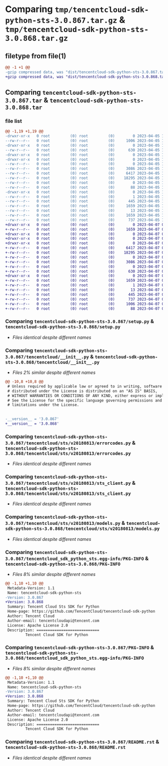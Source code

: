 # Comparing `tmp/tencentcloud-sdk-python-sts-3.0.867.tar.gz` & `tmp/tencentcloud-sdk-python-sts-3.0.868.tar.gz`

## filetype from file(1)

```diff
@@ -1 +1 @@
-gzip compressed data, was "dist/tencentcloud-sdk-python-sts-3.0.867.tar", last modified: Wed Apr  5 16:48:42 2023, max compression
+gzip compressed data, was "dist/tencentcloud-sdk-python-sts-3.0.868.tar", last modified: Fri Apr  7 00:55:42 2023, max compression
```

## Comparing `tencentcloud-sdk-python-sts-3.0.867.tar` & `tencentcloud-sdk-python-sts-3.0.868.tar`

### file list

```diff
@@ -1,19 +1,19 @@
-drwxr-xr-x   0 root         (0) root         (0)        0 2023-04-05 16:48:42.000000 tencentcloud-sdk-python-sts-3.0.867/
--rw-r--r--   0 root         (0) root         (0)     1006 2023-04-05 16:48:42.000000 tencentcloud-sdk-python-sts-3.0.867/setup.py
-drwxr-xr-x   0 root         (0) root         (0)        0 2023-04-05 16:48:42.000000 tencentcloud-sdk-python-sts-3.0.867/tencentcloud/
--rw-r--r--   0 root         (0) root         (0)      630 2023-04-05 16:48:42.000000 tencentcloud-sdk-python-sts-3.0.867/tencentcloud/__init__.py
-drwxr-xr-x   0 root         (0) root         (0)        0 2023-04-05 16:48:42.000000 tencentcloud-sdk-python-sts-3.0.867/tencentcloud/sts/
-drwxr-xr-x   0 root         (0) root         (0)        0 2023-04-05 16:48:42.000000 tencentcloud-sdk-python-sts-3.0.867/tencentcloud/sts/v20180813/
--rw-r--r--   0 root         (0) root         (0)        0 2023-04-05 16:48:42.000000 tencentcloud-sdk-python-sts-3.0.867/tencentcloud/sts/v20180813/__init__.py
--rw-r--r--   0 root         (0) root         (0)     3086 2023-04-05 16:48:42.000000 tencentcloud-sdk-python-sts-3.0.867/tencentcloud/sts/v20180813/errorcodes.py
--rw-r--r--   0 root         (0) root         (0)     6417 2023-04-05 16:48:42.000000 tencentcloud-sdk-python-sts-3.0.867/tencentcloud/sts/v20180813/sts_client.py
--rw-r--r--   0 root         (0) root         (0)    18295 2023-04-05 16:48:42.000000 tencentcloud-sdk-python-sts-3.0.867/tencentcloud/sts/v20180813/models.py
--rw-r--r--   0 root         (0) root         (0)        0 2023-04-05 16:48:42.000000 tencentcloud-sdk-python-sts-3.0.867/tencentcloud/sts/__init__.py
--rw-r--r--   0 root         (0) root         (0)       88 2023-04-05 16:48:42.000000 tencentcloud-sdk-python-sts-3.0.867/setup.cfg
-drwxr-xr-x   0 root         (0) root         (0)        0 2023-04-05 16:48:42.000000 tencentcloud-sdk-python-sts-3.0.867/tencentcloud_sdk_python_sts.egg-info/
--rw-r--r--   0 root         (0) root         (0)        1 2023-04-05 16:48:42.000000 tencentcloud-sdk-python-sts-3.0.867/tencentcloud_sdk_python_sts.egg-info/dependency_links.txt
--rw-r--r--   0 root         (0) root         (0)      445 2023-04-05 16:48:42.000000 tencentcloud-sdk-python-sts-3.0.867/tencentcloud_sdk_python_sts.egg-info/SOURCES.txt
--rw-r--r--   0 root         (0) root         (0)     1659 2023-04-05 16:48:42.000000 tencentcloud-sdk-python-sts-3.0.867/tencentcloud_sdk_python_sts.egg-info/PKG-INFO
--rw-r--r--   0 root         (0) root         (0)       13 2023-04-05 16:48:42.000000 tencentcloud-sdk-python-sts-3.0.867/tencentcloud_sdk_python_sts.egg-info/top_level.txt
--rw-r--r--   0 root         (0) root         (0)     1659 2023-04-05 16:48:42.000000 tencentcloud-sdk-python-sts-3.0.867/PKG-INFO
--rw-r--r--   0 root         (0) root         (0)      737 2023-04-05 16:48:42.000000 tencentcloud-sdk-python-sts-3.0.867/README.rst
+drwxr-xr-x   0 root         (0) root         (0)        0 2023-04-07 00:55:42.000000 tencentcloud-sdk-python-sts-3.0.868/
+-rw-r--r--   0 root         (0) root         (0)     1659 2023-04-07 00:55:42.000000 tencentcloud-sdk-python-sts-3.0.868/PKG-INFO
+drwxr-xr-x   0 root         (0) root         (0)        0 2023-04-07 00:55:42.000000 tencentcloud-sdk-python-sts-3.0.868/tencentcloud/
+drwxr-xr-x   0 root         (0) root         (0)        0 2023-04-07 00:55:42.000000 tencentcloud-sdk-python-sts-3.0.868/tencentcloud/sts/
+drwxr-xr-x   0 root         (0) root         (0)        0 2023-04-07 00:55:42.000000 tencentcloud-sdk-python-sts-3.0.868/tencentcloud/sts/v20180813/
+-rw-r--r--   0 root         (0) root         (0)     6417 2023-04-07 00:55:41.000000 tencentcloud-sdk-python-sts-3.0.868/tencentcloud/sts/v20180813/sts_client.py
+-rw-r--r--   0 root         (0) root         (0)    18295 2023-04-07 00:55:41.000000 tencentcloud-sdk-python-sts-3.0.868/tencentcloud/sts/v20180813/models.py
+-rw-r--r--   0 root         (0) root         (0)        0 2023-04-07 00:55:41.000000 tencentcloud-sdk-python-sts-3.0.868/tencentcloud/sts/v20180813/__init__.py
+-rw-r--r--   0 root         (0) root         (0)     3086 2023-04-07 00:55:41.000000 tencentcloud-sdk-python-sts-3.0.868/tencentcloud/sts/v20180813/errorcodes.py
+-rw-r--r--   0 root         (0) root         (0)        0 2023-04-07 00:55:41.000000 tencentcloud-sdk-python-sts-3.0.868/tencentcloud/sts/__init__.py
+-rw-r--r--   0 root         (0) root         (0)      630 2023-04-07 00:55:41.000000 tencentcloud-sdk-python-sts-3.0.868/tencentcloud/__init__.py
+drwxr-xr-x   0 root         (0) root         (0)        0 2023-04-07 00:55:42.000000 tencentcloud-sdk-python-sts-3.0.868/tencentcloud_sdk_python_sts.egg-info/
+-rw-r--r--   0 root         (0) root         (0)     1659 2023-04-07 00:55:42.000000 tencentcloud-sdk-python-sts-3.0.868/tencentcloud_sdk_python_sts.egg-info/PKG-INFO
+-rw-r--r--   0 root         (0) root         (0)        1 2023-04-07 00:55:42.000000 tencentcloud-sdk-python-sts-3.0.868/tencentcloud_sdk_python_sts.egg-info/dependency_links.txt
+-rw-r--r--   0 root         (0) root         (0)       13 2023-04-07 00:55:42.000000 tencentcloud-sdk-python-sts-3.0.868/tencentcloud_sdk_python_sts.egg-info/top_level.txt
+-rw-r--r--   0 root         (0) root         (0)      445 2023-04-07 00:55:42.000000 tencentcloud-sdk-python-sts-3.0.868/tencentcloud_sdk_python_sts.egg-info/SOURCES.txt
+-rw-r--r--   0 root         (0) root         (0)      737 2023-04-07 00:55:41.000000 tencentcloud-sdk-python-sts-3.0.868/README.rst
+-rw-r--r--   0 root         (0) root         (0)     1006 2023-04-07 00:55:41.000000 tencentcloud-sdk-python-sts-3.0.868/setup.py
+-rw-r--r--   0 root         (0) root         (0)       88 2023-04-07 00:55:42.000000 tencentcloud-sdk-python-sts-3.0.868/setup.cfg
```

### Comparing `tencentcloud-sdk-python-sts-3.0.867/setup.py` & `tencentcloud-sdk-python-sts-3.0.868/setup.py`

 * *Files identical despite different names*

### Comparing `tencentcloud-sdk-python-sts-3.0.867/tencentcloud/__init__.py` & `tencentcloud-sdk-python-sts-3.0.868/tencentcloud/__init__.py`

 * *Files 2% similar despite different names*

```diff
@@ -10,8 +10,8 @@
 # Unless required by applicable law or agreed to in writing, software
 # distributed under the License is distributed on an "AS IS" BASIS,
 # WITHOUT WARRANTIES OR CONDITIONS OF ANY KIND, either express or implied.
 # See the License for the specific language governing permissions and
 # limitations under the License.
 
 
-__version__ = '3.0.867'
+__version__ = '3.0.868'
```

### Comparing `tencentcloud-sdk-python-sts-3.0.867/tencentcloud/sts/v20180813/errorcodes.py` & `tencentcloud-sdk-python-sts-3.0.868/tencentcloud/sts/v20180813/errorcodes.py`

 * *Files identical despite different names*

### Comparing `tencentcloud-sdk-python-sts-3.0.867/tencentcloud/sts/v20180813/sts_client.py` & `tencentcloud-sdk-python-sts-3.0.868/tencentcloud/sts/v20180813/sts_client.py`

 * *Files identical despite different names*

### Comparing `tencentcloud-sdk-python-sts-3.0.867/tencentcloud/sts/v20180813/models.py` & `tencentcloud-sdk-python-sts-3.0.868/tencentcloud/sts/v20180813/models.py`

 * *Files identical despite different names*

### Comparing `tencentcloud-sdk-python-sts-3.0.867/tencentcloud_sdk_python_sts.egg-info/PKG-INFO` & `tencentcloud-sdk-python-sts-3.0.868/PKG-INFO`

 * *Files 8% similar despite different names*

```diff
@@ -1,10 +1,10 @@
 Metadata-Version: 1.1
 Name: tencentcloud-sdk-python-sts
-Version: 3.0.867
+Version: 3.0.868
 Summary: Tencent Cloud Sts SDK for Python
 Home-page: https://github.com/TencentCloud/tencentcloud-sdk-python
 Author: Tencent Cloud
 Author-email: tencentcloudapi@tencent.com
 License: Apache License 2.0
 Description: ============================
         Tencent Cloud SDK for Python
```

### Comparing `tencentcloud-sdk-python-sts-3.0.867/PKG-INFO` & `tencentcloud-sdk-python-sts-3.0.868/tencentcloud_sdk_python_sts.egg-info/PKG-INFO`

 * *Files 8% similar despite different names*

```diff
@@ -1,10 +1,10 @@
 Metadata-Version: 1.1
 Name: tencentcloud-sdk-python-sts
-Version: 3.0.867
+Version: 3.0.868
 Summary: Tencent Cloud Sts SDK for Python
 Home-page: https://github.com/TencentCloud/tencentcloud-sdk-python
 Author: Tencent Cloud
 Author-email: tencentcloudapi@tencent.com
 License: Apache License 2.0
 Description: ============================
         Tencent Cloud SDK for Python
```

### Comparing `tencentcloud-sdk-python-sts-3.0.867/README.rst` & `tencentcloud-sdk-python-sts-3.0.868/README.rst`

 * *Files identical despite different names*

